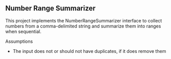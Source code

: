 ## Number Range Summarizer

This project implements the NumberRangeSummarizer interface to collect numbers from a comma-delimited string and summarize them into ranges when sequential.

Assumptions
- The input does not or should not have duplicates, if it does remove them
